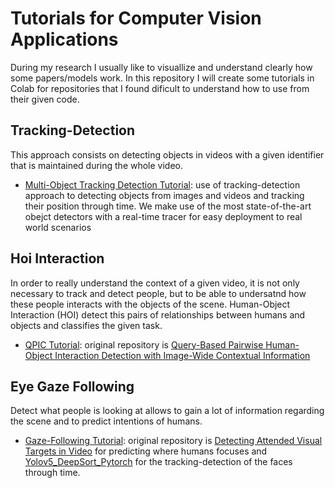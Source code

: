 # Tutorials for Computer Vision Applications
During my research I usually like to visuallize and understand clearly how some papers/models work. In this repository I will create some tutorials in Colab for repositories that I found dificult to understand how to use from their given code.


## Tracking-Detection
This approach consists on detecting objects in videos with a given identifier that is maintained during the whole video.
*   [Multi-Object Tracking Detection Tutorial](https://github.com/Evm7/Tutorials-Computer-Vision/blob/master/TrackingDetection_Tutorials/Multi_Object_TrackingDetection_Tutorial.ipynb): use of tracking-detection approach to detecting objects from images and videos and tracking their position through time. We make use of the most state-of-the-art obejct detectors with a real-time tracer for easy deployment to real world scenarios

## Hoi Interaction
In order to really understand the context of a given video, it is not only necessary to track and detect people, but to be able to undersatnd how these people interacts with the objects of the scene. Human-Object Interaction (HOI) detect this pairs of relationships between humans and objects and classifies the given task.
*   [QPIC Tutorial](https://github.com/Evm7/Tutorials-Computer-Vision/blob/master/HOI_Tutorials/QPIC.ipynb): original repository is [Query-Based Pairwise Human-Object Interaction Detection with Image-Wide Contextual Information](https://github.com/hitachi-rd-cv/qpic/tree/main)

## Eye Gaze Following
Detect what people is looking at allows to gain a lot of information regarding the scene and to predict intentions of humans.
*   [Gaze-Following Tutorial](https://github.com/Evm7/Tutorials-Computer-Vision/blob/master/EyeGaze_Tutorials/Gaze_Following_Tutorial.ipynb): original repository is [Detecting Attended Visual Targets in Video](https://github.com/ejcgt/attention-target-detection) for predicting where humans focuses and [Yolov5_DeepSort_Pytorch](https://github.com/mikel-brostrom/Yolov5_DeepSort_Pytorch) for the tracking-detection of the faces through time.


